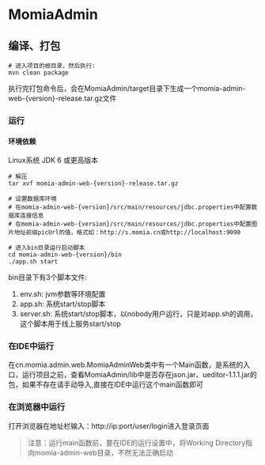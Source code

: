 # MomiaAdmin

## 编译、打包

```
# 进入项目的根目录，然后执行:
mvn clean package
```

执行完打包命令后，会在MomiaAdmin/target目录下生成一个momia-admin-web-{version}-release.tar.gz文件

### 运行

#### 环境依赖
Linux系统
JDK 6 或更高版本

```
# 解压
tar xvf momia-admin-web-{version}-release.tar.gz

# 设置数据库环境
# 在momia-admin-web-{version}/src/main/resources/jdbc.properties中配置数据库连接信息
# 在momia-admin-web-{version}/src/main/resources/jdbc.properties中配置图片地址前缀picUrl的值，格式如：http://s.momia.cn或http://localhost:9090

# 进入bin目录运行启动脚本
cd momia-admin-web-{version}/bin
./app.sh start
```

bin目录下有3个脚本文件:

1. env.sh: jvm参数等环境配置
2. app.sh: 系统start/stop脚本
3. server.sh: 系统start/stop脚本，以nobody用户运行，只是对app.sh的调用，这个脚本用于线上服务start/stop

### 在IDE中运行
在cn.momia.admin.web.MomiaAdminWeb类中有一个Main函数，是系统的入口，运行项目之前，查看MomiaAdmin/lib中是否存在json.jar、ueditor-1.1.1.jar的包，如果不存在请手动导入,直接在IDE中运行这个main函数即可

### 在浏览器中运行
打开浏览器在地址栏输入：http://ip:port/user/login进入登录页面

>注意：运行main函数前，要在IDE的运行设置中，将Working Directory指向momia-admin-web目录，不然无法正确启动